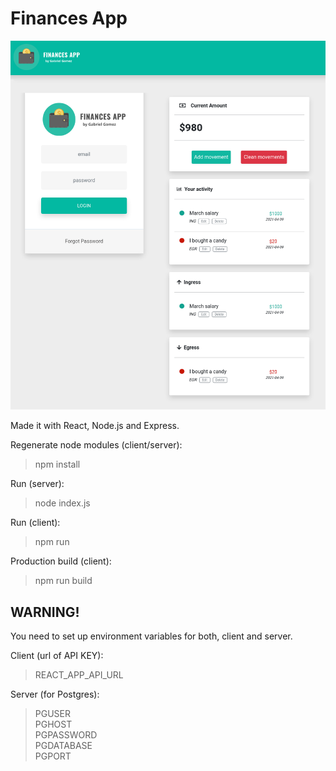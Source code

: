 # Finances App

![Screenshot](https://raw.githubusercontent.com/gabrielgagz/AlkemyChallengeJS/b08e30d0ba3e9a7379b7cdd441850e00c4209dd8/screenshot.png)

Made it with React, Node.js and Express.

Regenerate node modules (client/server):

>npm install

Run (server):

>node index.js

Run (client):

>npm run


Production build (client):

>npm run build


WARNING!
--------

You need to set up environment variables for both, client and server.

Client (url of API KEY):

>REACT_APP_API_URL

Server (for Postgres):


>PGUSER  
>PGHOST  
>PGPASSWORD  
>PGDATABASE  
>PGPORT